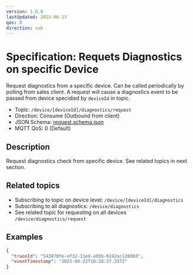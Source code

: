 ```yaml
---
version: 1.0.0
lastUpdated: 2023-06-13
qos: 0
direction: sub
---
```


# Specification: Requets Diagnostics on specific Device

Request diagnostics from a specific device. Can be called periodically by
polling from sales client. A request will cause a diagnostics event to be passed
from device specidied by `deviceId` in topic.

- Topic: `/device/[deviceId]/diagnostics/request`
- Direction: Consume (Outbound from client)
- JSON Schema: [request.schema.json](./request.schema.json)
- MQTT QoS: 0 (Default)

## Description

Request diagnostics check from specific device. See related topics in next
section.

## Related topics

- Subscribing to topic on device level: `/device/[deviceId]/diagnostics`
- Subscribing to all diagnostics: `/device/diagnostics`
- See related topic for requesting on all devices `/device/diagnostics/request`

## Examples

```json
{
  "traceId": "543070fe-ef32-11ed-a05b-0242ac120003",
  "eventTimestamp": "2023-04-22T10:28:37.337Z"
}
```
